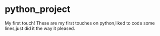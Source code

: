 # python_project
My first touch!
These are my first touches on python,liked to code some lines,just did it the way it pleased.
